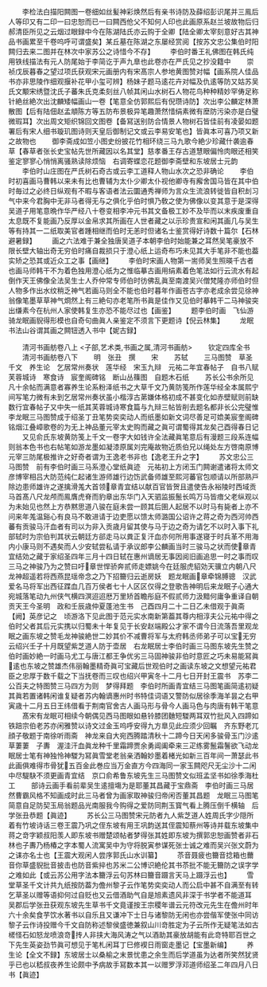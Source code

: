 <!-- { "loadSidebar": true } -->
　　李检法白描阳闗图一卷细如丝髪神彩焕然后有亲书诗防及薛绍彭识尾并三鳯后人等印又有二印一曰忠恕而已一曰闗西伧父不知何人印也此画原系赵兰坡故物后归郝清臣所见之云烟过眼録中今在陈湖陆氏亦云购于全卿【陆全卿太宰刻意好古其神品书画累至千卷呜呼可谓盛矣】某丘墓在陈湖之东屡经赏阅【按苏文忠公集伯时阳闗归去来二图并在林次中家苏公之诗惜今不存】
　　李伯时番王礼佛图在韩氏纯用铁线描法有元人防尾始于李简讫于声九臯也此卷亦在严氏见之抄没籍中
　　崇祯戊辰暮春之望过项氏获观宋元画册内有宋髙宗人参地黄图赞对幅【画系院人佳品书亦非思陵作细观揠补花甲小玺可辨】杨妹子题马逺花卉对幅及仇逺等防又姑苏吴氏文颙宋绣暨沈氏子蕃朱氏克柔刻丝八帧其闲山水树石人物花鸟种种精妙罕俦足称针絶丝絶次出沈麟矮幅画山一卷【笔意全仿郭熙后有倪瓒诗防】次出李公麟定林萧散图【后有陆佃赵孟頫陈方等五防布景极异笔趣萧然惜绢素微有塺防污染亦是白璧微瑕耳】次出周文矩织锦回文图卷【备冩送别防合情景人物树石皆佳前有凌晏如题署后有宋人细书璇玑图诗则天皇后御制记文或云李易安笔也】皆眞本可喜乃项又新之故物也
　　御李斋成如笠小图史纷披花竹相环绕三马九歌今絶少珍藏什袭逾春草【春草者张长史宝帖先世所藏因以名其堂】慈孝番王存古道慧眼偏怜肉眼还相笑鉴定寥寥心悄悄离骚熟读除烦恼　右调寄蝶恋花题御李斋壁和东坡居士元韵
　　李伯时山庄图在严氏树石奇古或云李工道释人物山水次之恐非确论
　　李伯时初喜画马曹韩以来未有比也曹辅为太仆少卿太仆视他卿寺有廨舍国马皆在其中伯时毎过之必终日纵观有不暇与客语者法云圜通秀禅师为言众生流浪转徙皆自积刦习气中来今君胸中无非马者得无与之俱化乎伯时惧乃敎之使为佛像以变其意于是深得吴道子用笔意晩作华严经八十卷变相李冲元书其文备极工妙不及毕而以末疾废重自太息既不复能画乃反厚以金帛求其所画在人世者藏之以示珍贵宣和闲其画几与吴生等有持其一二纸取美官者踵相继而伯时无恙时但诸名士鉴赏得好诗数十篇尔【石林避暑録】
　　画之六法难于兼全独唐吴道子本朝李伯时始能兼之耳然吴笔豪放不限长壁大轴出奇无穷伯时痛自裁损只于澄心纸上运奇布巧未见其大手笔非不能也葢实矫之恐其或近众工之事【画继】
　　李伯时宋画人物第一耑师吴生照暎千古者也画马师韩干不为着色独用澄心纸为之惟临摹古画用绢素着色笔法如行云流水有起倒作天王佛像全法吴生士人乔仲常专师伯时彷佛乱眞至南渡吴兴僧梵隆亦师伯时但人物多作出水纹稍乏神气若画马则全不能也伯时暮年作画苍古字亦老成余尝见徐神翁像笔墨草草神气烱然上有三絶句亦老笔所书眞是佳作又见伯时摹韩干二马神骏突出缣素今在杭州人家使韩复生亦恐不能尽过也【画鉴】
　　题李伯时画　飞仙游骑龙眠画貎得形模也自奇句曲眞人亲鉴定不须言下更题诗【倪云林集】
　　龙眠书法山谷谓其画之闗钮透入书中【妮古録】

　　清河书画舫卷八上
<子部,艺术类,书画之属,清河书画舫>
　　钦定四库全书
　　清河书画舫卷八下
　　明　张丑　撰
　　宋
　　苏轼
　　三马图赞　草圣千文　养生论　乞居常州奏状　莲华经　宋玉九辩　元祐二年宜春帖子　自书八赋　芙蓉城诗　寒食诗　宸奎阁碑铭　断山丛篠图　自题木石纸
　　苏长公书余所见凡十余帖而满意者寡养生论系粉泽纸书之大草千文乃黄防笺所作莲华经全本属熙宁间写笔力微有未到乞居常州奏状虽小楷淳古苐嫌体格初成不甚变化如赤壁赋则前缺数行宜春帖子又中失一纸其芙蓉城诗寒食篇与九辩三帖皆削去题名都非长公完璧惟李龙眠三马图赞成于绍圣丁丑笔势奕奕动人而纸墨如新文词尽善足可嫓美宸奎阁碑铭烟江叠嶂歌卷的为无上神品董元宰太史购而藏之眞可谓蜀得其龙矣己酉得春日记
　　又见俞氏东坡黄防笺上千文一卷字大如钱许全法藏眞笔意后有漫题三段系连幅则翁本色书也右帖笔如游龙墨如凝漆原属刘完庵故物近质伯兄以绳处左方啓南原博元宰三防尾极推许之好奇者谓为王逸老书非也【逸老王升之字】
　　苏文忠公三马图赞　前有李伯时画三马系澄心堂纸眞迹　元祐初上方闭玉门闗谢遣诸将太师文彦博宰相吕大防范纯仁起诸生游师雄行边饬武备师雄至熙河蕃官包顺请以所部熟戸除边患师雄许之遂擒滑羗大首领章青宜结以献百官皆贺且遣使告永裕陵时西域贡马首髙八尺龙颅而鳯膺虎脊而豹章出东华门入天驷监振鬛长鸣万马皆瘖父老纵观以为未始见也然上方恭黙思道八骏在庭未尝一顾其后圉人起居不以时马有毙者上亦不问来年羗温谿心有良马不敢进请于边吏愿以馈太师潞国公诏许之蒋之奇为西河帅西蕃有贡骏马汗血者有司以为非入贡歳月留其使与马于边之奇为请乞不以时入事下礼部轼时为宗伯判其状云朝廷方郤走马以粪正复汗血亦何所用事遂寝于时兵革不用海内小康马则不遇矣而人少安轼尝私请于承议郎李公麟画当时三骏马之状而使章青宜结効之藏于家绍圣四年三月十四日轼在惠州谪居无事因阅旧画追思一时之事而叹三马之神骏乃为之赞曰吁章世悍骄奔贰师走嫖姚今在廷服虎貂効天骥立内朝八尺龙神超遥若将西燕昆瑶帝念之乃下招籋归云逝房妖　题龙眠画章牵锦膊骢　汉武爱名马将军出西征蹀血几百万侯者七十人区区仅得之登歌告神明后来龙眠子心通大宛城落笔动九州侠气横四溟迢迢厯万里矫首瞻彤庭不假贰师力汲黯何庸争重译自朝贡天王今圣明　政和壬辰歳仲夏蓬池生书　己酉四月二十二日乙未借观于眞斋【阙】英彦记之　顷游洛下见此图于范元实水南新第葢其尊内相淳夫公元祐中得之伯时父者其后元实携以归蜀未十年复见于长安赵端殿公才家不谓今日流落吾里观龙眠之画东坡之赞毛龙神骏絶世二妙其价不减曹将军与太府韩丞师弟子可以宝无穷云绍兴壬子十月既望紫芝道人防于壶居　右龙眠居士李伯时画三马图东坡先生赞之伯时画妙絶一时画马尤工与唐江都王争优劣三马固神骏非伯时意匠之巧未易能冩眞逺也东坡之赞雄杰伟丽翰墨精奇眞可宝藏后世观伯时之画读东坡之文想望元祐君臣之忠厚于数千载之下当抚卷而三叹也绍兴甲寅冬十二月七日开封王震书　苏李二公百夫之特图赞三马四方为则　梦得拜题　李伯时所画青宜结三马图笔画简逺初疑其眞若置诸韩闲谁复疑者苏内翰谪惠州时书特佳词语又警防似居徐季海羊昙之右甲寅歳十二月五日王纬借看于荆南官舍古人画马形与骨今人画马色与肉唐有韩干笔意
　　髙宋有龙眠可相续今朝偶见西马图眼如悬铃膝团麯短騣两耳双竹批风入四蹄如铁踣宗伯老苏亦闲雅赞以诗文过金玉呜呼安得九方臯见此应须少回瞩　齐东野老兀顔子敬题于南徐听雨斋　神龙来自大宛西腾踏清秋十二蹄今日天闲多骏骨玉门沙逺草萋萋　子夀　渥洼汗血眞龙种千里霜蹄贾余勇阊阖牵来三疋练雾鬛霜鬐欲飞动龙眠居士笔有神独怜神騣为冩眞雪堂老翁亲洒翰妙墨着楮光如新三百年间一萧瑟此书此画俱难得市骨犹五百金此巻应当万金直方今四海同一家玉闗咫尺无尘沙十二闲中尽騠駃不须更画青宜结　京口俞希鲁东坡先生三马图赞文似班孟坚书如徐季海杜工
　　部诗云画手看前辈吴生逺擅塲为是耶董其昌藏于宝鼎斋　李伯时画三马居然曹霸风格不知画成时此三马者曾为画家取神骏归帝闲否董其昌题　龙眠三马图笔简意自足防契玉局翁题品光南服我今购得之爱防同荆玉寳气看上腾压倒千横轴　后学张丑恭题【眞迹】
　　苏长公三马图赞宋元防者九人紫芝道人姓周氏字少隠所着有竹坡诗话三卷王震乃巩之侄东坡有用王巩韵送其侄震知蔡州等诗并载东坡集中蒋之竒字颖叔阳羡人即东坡书赠楚颂帖者梦得张其姓即东坡为撰郭忠恕画赞者非石林也子夀乃杨椿之字本蜀人流寓吴中为守将脱寅参谋死张士诚之难而吴兴张文蔚为之诔亦名士也【王震大观闲人尝序郭氏山水训纂】
　　苶音聂疲也籋音捻箱也薾音你草盛貎批音披击也防音紫捽也苏米二公博识絶伦其书苶批不能无籋防之误字学之难如此【或云苏公用字法本籋浮云句苏林曰籋音蹑言天马上蹑浮云也】
　　雪堂草圣千文计共九纸按防葢为儋州黎子云作笔势奕奕动人而公启中甚不自满至有转乞草圣以赠等语抑何过自贬也又云借酒助气自是旭素遗风非深于书学者不能道耳　吴郡后学张丑获观东坡先生草书千文竟谨按王宗稷年谱云元符改元先生在儋州时年六十余矣食芋饮水著书以自乐且又谦冲下士日与诸黎防无闲也亦尝偕军使张中同访黎子云作诗投赠今千文自防称述黎侯盛徳兼叙山川竒胜定为子云所作无疑笔法如古槎怪石如怒龙喷浪竒抟人非挟大海风涛之气以酒助其豪放胡能有此竒特耶百世之下先生英姿劲节眞可想见于笔札闲耳丁巳修褉日雨窗走墨记【宝墨新编】
　　养生论【全文不録】东坡居士以桑榆之末景忧患之余生而后学道虽为达者所笑然犹贤乎已也以嵇叔夜养生论颇中予病故手冩数本其一以赠罗浮邓道师绍圣二年四月八日书【眞迹】

